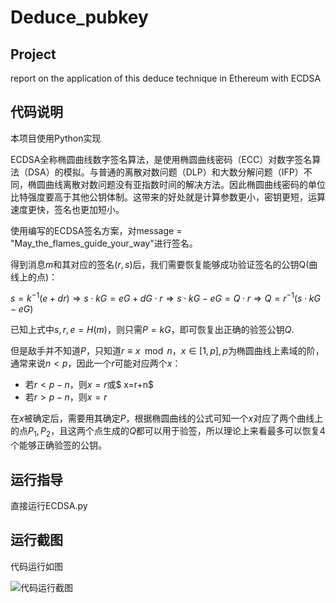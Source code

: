 # Deduce_pubkey

## Project
report on the application of this deduce technique in Ethereum with 
ECDSA

## 代码说明
本项目使用Python实现

​ ECDSA全称椭圆曲线数字签名算法，是使用椭圆曲线密码（ECC）对数字签名算法（DSA）的模拟。与普通的离散对数问题（DLP）和大数分解问题（IFP）不同，椭圆曲线离散对数问题没有亚指数时间的解决方法。因此椭圆曲线密码的单位比特强度要高于其他公钥体制。这带来的好处就是计算参数更小，密钥更短，运算速度更快，签名也更加短小。

使用编写的ECDSA签名方案，对message = "May_the_flames_guide_your_way"进行签名。

得到消息$m$和其对应的签名$(r,s)$后，我们需要恢复能够成功验证签名的公钥Q(曲线上的点)：

$s=k^{-1}(e+dr)\Rightarrow s\cdot kG=eG+dG\cdot r\Rightarrow s\cdot kG-eG=Q\cdot r\Rightarrow Q=r^{-1}(s\cdot kG-eG)$

已知上式中$s,r,e=H(m)$，则只需$P=kG$，即可恢复出正确的验签公钥$Q$.

但是敌手并不知道$P$，只知道$r \equiv x \mod n，x\in[1,p],p$为椭圆曲线上素域的阶，通常来说$n\lt p$，因此一个$r$可能对应两个$x$：

- 若$r\lt p-n$，则$x=r$或$ x=r+n$
- 若$r\gt p-n$，则$x=r$

在$x$被确定后，需要用其确定$P$，根据椭圆曲线的公式可知一个$x$对应了两个曲线上的点$P_1,P_2$，且这两个点生成的$Q$都可以用于验签，所以理论上来看最多可以恢复4个能够正确验签的公钥。



## 运行指导
直接运行ECDSA.py

## 运行截图
代码运行如图

![代码运行截图](https://github.com/wzd12138/Cyberspace-Security-Innovation-and-Entrepreneurship-Practice-Course/blob/main/image/birthday_attack/birthday_attack.png)